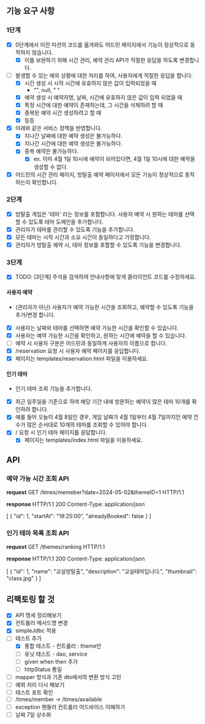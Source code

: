 ## 기능 요구 사항

### 1단계

- [x] 0단계에서 이전 미션의 코드를 옮겨와도 어드민 페이지에서 기능이 정상적으로 동작하지 않습니다.
    -[x] 이를 보완하기 위해 시간 관리, 예약 관리 API가 적절한 응답을 하도록 변경합니다.
-[ ] 발생할 수 있는 예외 상황에 대한 처리를 하여, 사용자에게 적절한 응답을 합니다.
    -[x] 시간 생성 시 시작 시간에 유효하지 않은 값이 입력되었을 때
        - "", null, "   "
    -[x] 예약 생성 시 예약자명, 날짜, 시간에 유효하지 않은 값이 입력 되었을 때
    -[x] 특정 시간에 대한 예약이 존재하는데, 그 시간을 삭제하려 할 때
    -[x] 중복된 예약 시간 생성하려고 할 때
    -[x] 등등
-[x] 아래와 같은 서비스 정책을 반영합니다.
    -[x] 지나간 날짜에 대한 예약 생성은 불가능하다.
    -[x] 지나간 시간에 대한 예약 생성은 불가능하다.
    -[x] 중복 예약은 불가능하다.
        -[x] ex. 이미 4월 1일 10시에 예약이 되어있다면, 4월 1일 10시에 대한 예약을 생성할 수 없다.
-[x] 어드민의 시간 관리 페이지, 방탈출 예약 페이지에서 모든 기능이 정상적으로 동작하는지 확인합니다.

### 2단계

- [x] 방탈출 게임은 '테마' 라는 정보를 포함합니다. 사용자 예약 시 원하는 테마를 선택할 수 있도록 테마 도메인을 추가합니다.
- [x] 관리자가 테마를 관리할 수 있도록 기능을 추가합니다.
- [x] 모든 테마는 시작 시간과 소요 시간이 동일하다고 가정합니다.
- [x] 관리자가 방탈출 예약 시, 테마 정보를 포함할 수 있도록 기능을 변경합니다.

### 3단계

- [x] TODO: [3단계] 주석을 검색하여 안내사항에 맞게 클라이언트 코드를 수정하세요.

#### 사용자 예약

- (관리자가 아닌) 사용자가 예약 가능한 시간을 조회하고, 예약할 수 있도록 기능을 추가/변경 합니다.
- [x] 사용자는 날짜와 테마를 선택하면 예약 가능한 시간을 확인할 수 있습니다.
- [x] 사용자는 예약 가능한 시간을 확인하고, 원하는 시간에 예약을 할 수 있습니다.
- [ ] 예약 시 사용자 구분은 어드민과 동일하게 사용자의 이름으로 합니다.
- [x] /reservation 요청 시 사용자 예약 페이지를 응답합니다.
- [x] 페이지는 templates/reservation.html 파일을 이용하세요.

#### 인기 테마

- 인기 테마 조회 기능을 추가합니다.
- [x] 최근 일주일을 기준으로 하여 해당 기간 내에 방문하는 예약이 많은 테마 10개를 확인하려 합니다.
- [x] 예를 들어 오늘이 4월 8일인 경우, 게임 날짜가 4월 1일부터 4월 7일까지인 예약 건수가 많은 순서대로 10개의 테마를 조회할 수 있어야 합니다.
- [x] / 요청 시 인기 테마 페이지를 응답합니다.
    - [x] 페이지는 templates/index.html 파일을 이용하세요.

## API
### 예약 가능 시간 조회 API
**request**
GET /times/memeber?date=2024-05-02&themeID=1 HTTP/1.1

**response**
HTTP/1.1 200
Content-Type: application/json

[
{
  "id": 1,
  "startAt": "19:25:00",
  "alreadyBooked": false
  }
]

### 인기 테마 목록 조회 API
**request**
GET /themes/ranking HTTP/1.1

**response**
HTTP/1.1 200
Content-Type: application/json

[
  {
  "id": 1,
  "name": "교실방탈출",
  "description": "교실테마입니다.",
  "thumbnail": "class.jpg"
  }
]

## 리팩토링 할 것
- [x] API 명세 정리해보기
- [x] 컨트롤러 메서드명 변경
- [x] simpleJdbc 적용
- [ ] 테스트 추가
  - [x] 통합 테스트 - 컨트롤러 : theme만
  - [ ] 유닛 테스트 - dao, service
  - [ ] given when then 추가
  - [ ] httpStatus 통일
- [ ] mapper 방식과 기존 dto에서의 변환 방식 고민
- [ ] 예외 처리 다시 해보기
- [ ] 테스트 포트 확인
- [ ] /times/member -> /times/available
- [ ] exception 핸들러 컨트롤러 어드바이스 이해하기
- [ ] 날짜 7일 상수화
